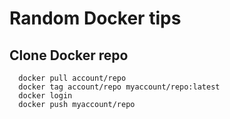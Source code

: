 # Random Docker tips

## Clone Docker repo
```
  docker pull account/repo
  docker tag account/repo myaccount/repo:latest
  docker login
  docker push myaccount/repo
```
